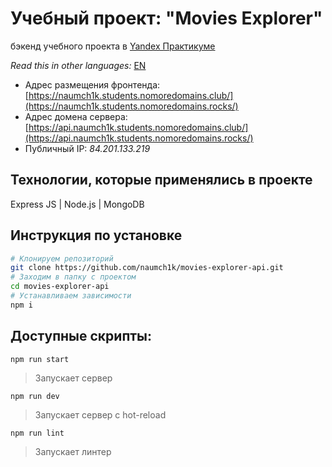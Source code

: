 # Учебный проект: "Movies Explorer"

бэкенд учебного проекта в [Yandex Практикуме](https://praktikum.yandex.ru/web/ "Курс Веб-разработчик")

*Read this in other languages:* [EN]()

* Адрес размещения фронтенда: [https://naumch1k.students.nomoredomains.club/](https://naumch1k.students.nomoredomains.rocks/)
* Адрес домена сервера: [https://api.naumch1k.students.nomoredomains.club/](https://api.naumch1k.students.nomoredomains.rocks/)
* Публичный IP: *84.201.133.219*

## Технологии, которые применялись в проекте
Express JS | Node.js | MongoDB

## Инструкция по установке

```bash
# Клонируем репозиторий
git clone https://github.com/naumch1k/movies-explorer-api.git
# Заходим в папку с проектом
cd movies-explorer-api
# Устанавливаем зависимости
npm i
```

## Доступные скрипты:

`npm run start`

> Запускает сервер

`npm run dev`

> Запускает сервер с hot-reload

`npm run lint`

> Запускает линтер
